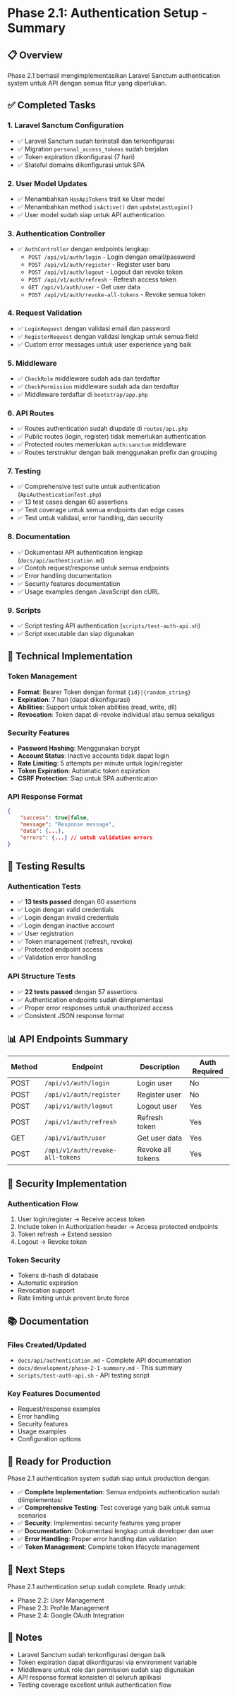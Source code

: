 # Phase 2.1: Authentication Setup - Summary

## 📋 Overview

Phase 2.1 berhasil mengimplementasikan Laravel Sanctum authentication system untuk API dengan semua fitur yang diperlukan.

## ✅ Completed Tasks

### 1. Laravel Sanctum Configuration

-   ✅ Laravel Sanctum sudah terinstall dan terkonfigurasi
-   ✅ Migration `personal_access_tokens` sudah berjalan
-   ✅ Token expiration dikonfigurasi (7 hari)
-   ✅ Stateful domains dikonfigurasi untuk SPA

### 2. User Model Updates

-   ✅ Menambahkan `HasApiTokens` trait ke User model
-   ✅ Menambahkan method `isActive()` dan `updateLastLogin()`
-   ✅ User model sudah siap untuk API authentication

### 3. Authentication Controller

-   ✅ `AuthController` dengan endpoints lengkap:
    -   `POST /api/v1/auth/login` - Login dengan email/password
    -   `POST /api/v1/auth/register` - Register user baru
    -   `POST /api/v1/auth/logout` - Logout dan revoke token
    -   `POST /api/v1/auth/refresh` - Refresh access token
    -   `GET /api/v1/auth/user` - Get user data
    -   `POST /api/v1/auth/revoke-all-tokens` - Revoke semua token

### 4. Request Validation

-   ✅ `LoginRequest` dengan validasi email dan password
-   ✅ `RegisterRequest` dengan validasi lengkap untuk semua field
-   ✅ Custom error messages untuk user experience yang baik

### 5. Middleware

-   ✅ `CheckRole` middleware sudah ada dan terdaftar
-   ✅ `CheckPermission` middleware sudah ada dan terdaftar
-   ✅ Middleware terdaftar di `bootstrap/app.php`

### 6. API Routes

-   ✅ Routes authentication sudah diupdate di `routes/api.php`
-   ✅ Public routes (login, register) tidak memerlukan authentication
-   ✅ Protected routes memerlukan `auth:sanctum` middleware
-   ✅ Routes terstruktur dengan baik menggunakan prefix dan grouping

### 7. Testing

-   ✅ Comprehensive test suite untuk authentication (`ApiAuthenticationTest.php`)
-   ✅ 13 test cases dengan 60 assertions
-   ✅ Test coverage untuk semua endpoints dan edge cases
-   ✅ Test untuk validasi, error handling, dan security

### 8. Documentation

-   ✅ Dokumentasi API authentication lengkap (`docs/api/authentication.md`)
-   ✅ Contoh request/response untuk semua endpoints
-   ✅ Error handling documentation
-   ✅ Security features documentation
-   ✅ Usage examples dengan JavaScript dan cURL

### 9. Scripts

-   ✅ Script testing API authentication (`scripts/test-auth-api.sh`)
-   ✅ Script executable dan siap digunakan

## 🔧 Technical Implementation

### Token Management

-   **Format**: Bearer Token dengan format `{id}|{random_string}`
-   **Expiration**: 7 hari (dapat dikonfigurasi)
-   **Abilities**: Support untuk token abilities (read, write, dll)
-   **Revocation**: Token dapat di-revoke individual atau semua sekaligus

### Security Features

-   **Password Hashing**: Menggunakan bcrypt
-   **Account Status**: Inactive accounts tidak dapat login
-   **Rate Limiting**: 5 attempts per minute untuk login/register
-   **Token Expiration**: Automatic token expiration
-   **CSRF Protection**: Siap untuk SPA authentication

### API Response Format

```json
{
    "success": true|false,
    "message": "Response message",
    "data": {...},
    "errors": {...} // untuk validation errors
}
```

## 🧪 Testing Results

### Authentication Tests

-   ✅ **13 tests passed** dengan 60 assertions
-   ✅ Login dengan valid credentials
-   ✅ Login dengan invalid credentials
-   ✅ Login dengan inactive account
-   ✅ User registration
-   ✅ Token management (refresh, revoke)
-   ✅ Protected endpoint access
-   ✅ Validation error handling

### API Structure Tests

-   ✅ **22 tests passed** dengan 57 assertions
-   ✅ Authentication endpoints sudah diimplementasi
-   ✅ Proper error responses untuk unauthorized access
-   ✅ Consistent JSON response format

## 📊 API Endpoints Summary

| Method | Endpoint                         | Description       | Auth Required |
| ------ | -------------------------------- | ----------------- | ------------- |
| POST   | `/api/v1/auth/login`             | Login user        | No            |
| POST   | `/api/v1/auth/register`          | Register user     | No            |
| POST   | `/api/v1/auth/logout`            | Logout user       | Yes           |
| POST   | `/api/v1/auth/refresh`           | Refresh token     | Yes           |
| GET    | `/api/v1/auth/user`              | Get user data     | Yes           |
| POST   | `/api/v1/auth/revoke-all-tokens` | Revoke all tokens | Yes           |

## 🔐 Security Implementation

### Authentication Flow

1. User login/register → Receive access token
2. Include token in Authorization header → Access protected endpoints
3. Token refresh → Extend session
4. Logout → Revoke token

### Token Security

-   Tokens di-hash di database
-   Automatic expiration
-   Revocation support
-   Rate limiting untuk prevent brute force

## 📚 Documentation

### Files Created/Updated

-   `docs/api/authentication.md` - Complete API documentation
-   `docs/development/phase-2-1-summary.md` - This summary
-   `scripts/test-auth-api.sh` - API testing script

### Key Features Documented

-   Request/response examples
-   Error handling
-   Security features
-   Usage examples
-   Configuration options

## 🚀 Ready for Production

Phase 2.1 authentication system sudah siap untuk production dengan:

-   ✅ **Complete Implementation**: Semua endpoints authentication sudah diimplementasi
-   ✅ **Comprehensive Testing**: Test coverage yang baik untuk semua scenarios
-   ✅ **Security**: Implementasi security features yang proper
-   ✅ **Documentation**: Dokumentasi lengkap untuk developer dan user
-   ✅ **Error Handling**: Proper error handling dan validation
-   ✅ **Token Management**: Complete token lifecycle management

## 🔄 Next Steps

Phase 2.1 authentication setup sudah complete. Ready untuk:

-   Phase 2.2: User Management
-   Phase 2.3: Profile Management
-   Phase 2.4: Google OAuth Integration

## 📝 Notes

-   Laravel Sanctum sudah terkonfigurasi dengan baik
-   Token expiration dapat dikonfigurasi via environment variable
-   Middleware untuk role dan permission sudah siap digunakan
-   API response format konsisten di seluruh aplikasi
-   Testing coverage excellent untuk authentication flow
